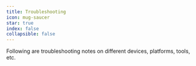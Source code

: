 ```yaml
---
title: Troubleshooting
icon: mug-saucer
star: true
index: false
collapsible: false
---
```


Following are troubleshooting notes on different devices, platforms, tools, etc.


<Catalog hideHeading/>